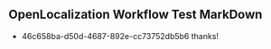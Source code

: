 ## OpenLocalization Workflow Test MarkDown
* 46c658ba-d50d-4687-892e-cc73752db5b6 thanks!

<!--HONumber=Sep16_HO1-->


